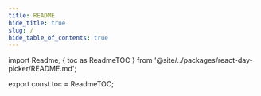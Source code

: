 ```yaml
---
title: README
hide_title: true
slug: /
hide_table_of_contents: true
---
```


import Readme, {
toc as ReadmeTOC
} from '@site/../packages/react-day-picker/README.md';

<Readme />

export const toc = ReadmeTOC;
